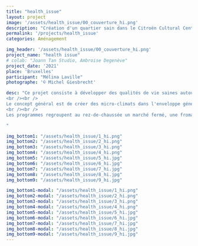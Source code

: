 ```yaml
---
title: "health_issue"
layout: project
image: '/assets/health_issue/00_couverture_hi.png'
description: "Création d'un quartier sain dans le Citroën Cultural Centre"
permalink: '/projects/health_issue'
categories: Aménagement

img_header: '/assets/health_issue/00_couverture_hi.png'
project_name: "health issue"
# colab: "Joann Tan Studio, Ambroise Degenève"
project_date: '2021'
place: 'Bruxelles'
participant: "Mélina Laville"
photographe: '© Michel Giesbrecht'

desc: "Ce projet consiste à développer des qualités de vie saines autour des thématiques de la température et des moisissures. Il prend lieu dans le Citroën cultural centre situé à Bruxelles en Belgique. L’objectif de ce mini-quartier est de répondre aux programmes d’un commerce, d’un lieu de travail et du logement, tout en se questionnant sur les phénomènes sanitaires que sont la température et les moisissures.
<br /><br />
Le concept général est de créer des micro-climats dans l'enveloppe générale du bâtiment Citroën afin de pouvoir contrôler de manière indépendante la qualité de l'air à l'intérieur de nos locaux. Cela nous permet d'éviter toute influence du climat extérieur, dont les conditions ne sont pas vraiment adéquates pour vivre, sur le climat intérieur de nos structures. Pour expliquer notre ventilation : L'air est préchauffé par son passage à travers le sol jusqu'à 8°C, puis il est chauffé et soufflé à travers le sol dans chacune de nos structures. Naturellement, avec la convection et l'activité, l'air va s'élever et se réchauffer pour être en partie utilisé pour préchauffer l’air neuf et être ensuite libéré dans l'espace intermédiaire.
<br /><br />
Les programmes regroupent au rez-de-chaussée un marché fermé, une fromagerie dont l’humidité y est acceptée, un espace de bureau avec ateliers séparés. Puis, au niveau 1 se trouvent les logements avec jardins individuels, une librairie et un café avec terrasse. Les pièces de chaque complexe sont réparties selon leur chaleur et leur humidité relative. La matérialité est ensuite attribuée en fonction du taux de risque de moisissures. Finalement, l’enveloppe extérieur des micro-climats est faite de panneau d’aluminium afin de faire participer visuellement l’humidité à l’esthétique de ce lieu.

"

img_bottom1: "/assets/health_issue/1_hi.png"
img_bottom2: "/assets/health_issue/2_hi.png"
img_bottom3: "/assets/health_issue/3_hi.png"
img_bottom4: "/assets/health_issue/4_hi.png"
img_bottom5: "/assets/health_issue/5_hi.jpg"
img_bottom6: "/assets/health_issue/6_hi.jpg"
img_bottom7: "/assets/health_issue/7_hi.jpg"
img_bottom8: "/assets/health_issue/8_hi.jpg"
img_bottom9: "/assets/health_issue/9_hi.jpg"

img_bottom1-modal: "/assets/health_issue/1_hi.png"
img_bottom2-modal: "/assets/health_issue/2_hi.png"
img_bottom3-modal: "/assets/health_issue/3_hi.png"
img_bottom4-modal: "/assets/health_issue/4_hi.png"
img_bottom5-modal: "/assets/health_issue/5_hi.jpg"
img_bottom6-modal: "/assets/health_issue/6_hi.jpg"
img_bottom7-modal: "/assets/health_issue/7_hi.jpg"
img_bottom8-modal: "/assets/health_issue/8_hi.jpg"
img_bottom9-modal: "/assets/health_issue/9_hi.jpg"
---
```

